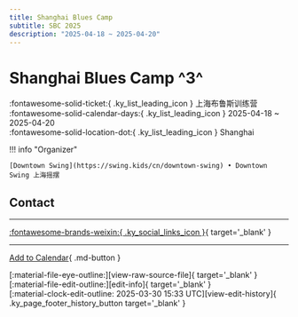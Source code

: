 ```yaml
---
title: Shanghai Blues Camp
subtitle: SBC 2025
description: "2025-04-18 ~ 2025-04-20"
---
```


# Shanghai Blues Camp ^3^

:fontawesome-solid-ticket:{ .ky_list_leading_icon } 上海布鲁斯训练营  
:fontawesome-solid-calendar-days:{ .ky_list_leading_icon } 2025-04-18 ~ 2025-04-20  
:fontawesome-solid-location-dot:{ .ky_list_leading_icon } Shanghai  

!!! info "Organizer"

    [Downtown Swing](https://swing.kids/cn/downtown-swing) • Downtown Swing 上海摇摆  

## Contact


---

 [:fontawesome-brands-weixin:{ .ky_social_links_icon }](https://mp.weixin.qq.com/s/XGmy6tz8QioVS8vAoR63JA){ target='_blank' }

---

[Add to Calendar](https://swing.news/ics/en/2025/cn/shanghai-blues-camp-2025.ics){ .md-button }

<div class="ky_page_footer" markdown>
<div class="ky_page_footer_trailing" markdown="span">
[:material-file-eye-outline:][view-raw-source-file]{ target='_blank' }
[:material-file-edit-outline:][edit-info]{ target='_blank' }
</div>
<div class="ky_page_footer_leading" markdown="span">
[:material-clock-edit-outline: 2025-03-30 15:33 UTC][view-edit-history]{ .ky_page_footer_history_button target='_blank' }
</div>
</div>

[view-raw-source-file]: https://github.com/swingdance/events/blob/main/2025/cn/shanghai-blues-camp-2025.json "View Raw Source File"
[edit-info]: https://github.com/swingdance/events/issues/new?assignees=&labels=update+event&projects=&template=03-update_entity.yml&title=%5B2025%2Fcn%5D%20Shanghai%20Blues%20Camp&region=cn&year=2025&id=shanghai-blues-camp-2025&name=Shanghai%20Blues%20Camp&org_id=downtown-swing "Edit Info"

[view-edit-history]: https://github.com/swingdance/events/commits/main/2025/cn/shanghai-blues-camp-2025.json "View Edit History"
